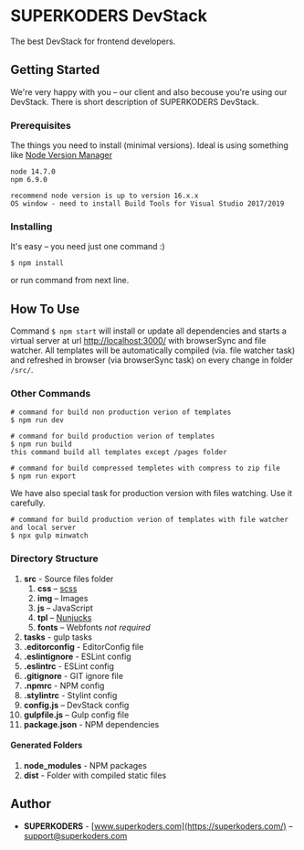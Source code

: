 # SUPERKODERS DevStack

The best DevStack for frontend developers.

## Getting Started

We're very happy with you – our client and also becouse you're using our DevStack. There is short description of SUPERKODERS DevStack.

### Prerequisites

The things you need to install (minimal versions). Ideal is using something like [Node Version Manager](https://github.com/nvm-sh/nvm)

```
node 14.7.0
npm	6.9.0

recommend node version is up to version 16.x.x
OS window - need to install Build Tools for Visual Studio 2017/2019
```

### Installing

It's easy – you need just one command :)

```
$ npm install
```

or run command from next line.

## How To Use

Command `$ npm start` will install or update all dependencies and starts a virtual server at url [http://localhost:3000/](http://localhost:3000/) with browserSync and file watcher. All templates will be automatically compiled (via. file watcher task) and refreshed in browser (via browserSync task) on every change in folder `/src/`.

### Other Commands
```
# command for build non production verion of templates
$ npm run dev

# command for build production verion of templates
$ npm run build
this command build all templates except /pages folder

# command for build compressed templetes with compress to zip file
$ npm run export
```

We have also special task for production version with files watching. Use it carefully.
```
# command for build production verion of templates with file watcher and local server
$ npx gulp minwatch
```

### Directory Structure

1. **src** - Source files folder
	1. **css** – [scss](https://sass-lang.com/)
	1. **img** – Images
	1. **js** – JavaScript
	1. **tpl** – [Nunjucks](https://mozilla.github.io/nunjucks/templating.html)
	1. **fonts** – Webfonts *not required*
1. **tasks** - gulp tasks
1. **.editorconfig** - EditorConfig file
1. **.eslintignore** - ESLint config
1. **.eslintrc** - ESLint config
1. **.gitignore** - GIT ignore file
1. **.npmrc** - NPM config
1. **.stylintrc** - Stylint config
1. **config.js** – DevStack config
1. **gulpfile.js** – Gulp config file
1. **package.json** - NPM dependencies

#### Generated Folders

1. **node_modules** - NPM packages
1. **dist** - Folder with compiled static files

## Author

* **SUPERKODERS** - [www.superkoders.com](https://superkoders.com/) – [support@superkoders.com](support@superkoders.com)
